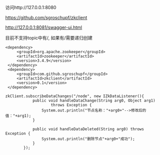 
访问http://127.0.0.1:8080

https://github.com/sgroschupf/zkclient

http://127.0.0.1:8081/swagger-ui.html

目前不支持topic中有/,  如果有/需要递归创建
```
<dependency>
     <groupId>org.apache.zookeeper</groupId>
     <artifactId>zookeeper</artifactId>
     <version>3.4.9</version>
 </dependency>
 <dependency>
     <groupId>com.github.sgroschupf</groupId>
     <artifactId>zkclient</artifactId>
     <version>0.1</version>
 </dependency>
```

```
zkClient.subscribeDataChanges("/node", new IZkDataListener(){
            public void handleDataChange(String arg0, Object arg1)
                    throws Exception {
                System.out.println("节点名称："+arg0+"-->修改后的值："+arg1);
            }
 
            public void handleDataDeleted(String arg0) throws Exception {
                System.out.println("删除节点"+arg0+"成功");
            }
        });
```